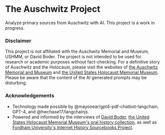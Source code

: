# The Auschwitz Project

Analyze primary sources from Auschwitz with AI. This project is a work in progress.

### Disclaimer

This project is not affiliated with the Auschwitz Memorial and Museum, USHMM, or David Boder. The project is not intended to be used for research or academic purposes without fact-checking. For a definitive story of Auschwitz and the Holocaust, please visit the websites of [the Auschwitz Memorial and Museum](https://www.auschwitz.org/) and [the United States Holocaust Memorial Museum](https://ushmm.org/). Please be aware that the content of the AI generated prompts may be disturbing.

### Acknowledgements

- Technology made possible by @mayooear/gpt4-pdf-chatbot-langchain, GPT-4, and @hwchase17/langchainjs.
- Powered and informed by the interviews of [David Boder](https://voices.library.iit.edu/david_boder), [the United States Holocaust Memorial Museum's oral history collection](https://collections.ushmm.org/search/catalog/irn504457), as well as [Fordham University's Internet History Sourcebooks Project](https://sourcebooks.fordham.edu/index.asp).
